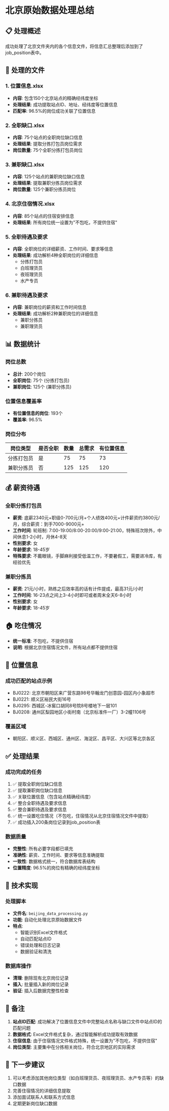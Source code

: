 # 北京原始数据处理总结

## 📋 处理概述

成功处理了北京文件夹内的各个信息文件，将信息汇总整理后添加到了job_position表中。

## 📁 处理的文件

### 1. 位置信息.xlsx
- **内容**: 包含150个北京站点的精确经纬度坐标
- **处理结果**: 成功提取站点ID、地址、经纬度等位置信息
- **匹配率**: 96.5%的岗位成功关联了位置信息

### 2. 全职缺口.xlsx
- **内容**: 75个站点的全职岗位缺口信息
- **处理结果**: 提取分拣打包员岗位需求
- **岗位数量**: 75个全职分拣打包员岗位

### 3. 兼职缺口.xlsx
- **内容**: 125个站点的兼职岗位缺口信息
- **处理结果**: 提取兼职分拣员岗位需求
- **岗位数量**: 125个兼职分拣员岗位

### 4. 北京住宿情况.xlsx
- **内容**: 85个站点的住宿安排信息
- **处理结果**: 所有岗位统一设置为"不包吃，不提供住宿"

### 5. 全职待遇及要求
- **内容**: 全职岗位的详细薪资、工作时间、要求等信息
- **处理结果**: 成功解析4种全职岗位的详细信息
  - 分拣打包员
  - 白班理货员
  - 夜班理货员
  - 水产专员

### 6. 兼职待遇及要求
- **内容**: 兼职岗位的薪资和工作时间信息
- **处理结果**: 成功解析2种兼职岗位的详细信息
  - 兼职分拣员
  - 兼职理货员

## 📊 数据统计

### 岗位总数
- **总计**: 200个岗位
- **全职岗位**: 75个 (分拣打包员)
- **兼职岗位**: 125个 (兼职分拣员)

### 位置信息覆盖率
- **有位置信息的岗位**: 193个
- **覆盖率**: 96.5%

### 岗位分布
| 岗位类型 | 是否全职 | 数量 | 总需求 | 有位置信息 |
|---------|---------|------|--------|-----------|
| 分拣打包员 | 是 | 75 | 75 | 73 |
| 兼职分拣员 | 否 | 125 | 125 | 120 |

## 💰 薪资待遇

### 全职分拣打包员
- **薪资**: 底薪2340元+职级0-700元/月+个人绩效400元+计件薪资约3800元/月，综合薪资：到手7000-9000元+
- **工作时间**: 轮班制: 7:00-19:00/8:00-20:00/9:00-21:00，特殊班次除外，中间休息1-2小时，月休4-8天
- **性别要求**: 女
- **年龄要求**: 18-45岁
- **特殊要求**: 不戴眼镜，手脚麻利接受低温工作，不要暑假工，需要进冷库，有经验优先

### 兼职分拣员
- **薪资**: 21元/小时，熟练之后效率高的话有计件提成，最高31元/小时
- **工作时间**: 16-23点之间上3-4小时即可或者周末全天6-8小时
- **性别要求**: 女
- **年龄要求**: 18-45岁

## 🏠 吃住情况

- **统一标准**: 不包吃，不提供住宿
- **说明**: 根据北京住宿情况文件，所有站点都不提供住宿

## 📍 位置信息

### 成功匹配的站点示例
- BJ0222: 北京市朝阳区来广营东路98号华翰龙门创意园-园区内小象超市
- BJ0221: 顺义区裕民大街16号
- BJ0295: 西城区-冰窖口胡同8号院8号楼地下一层101
- BJ0208: 通州区梨园地区小街村南（北京标准件一厂）3-2幢1106号

### 覆盖区域
- 朝阳区、顺义区、西城区、通州区、海淀区、昌平区、大兴区等北京各区

## ✅ 处理结果

### 成功完成的任务
1. ✅ 提取全职岗位缺口信息
2. ✅ 提取兼职岗位缺口信息
3. ✅ 关联位置信息（包含站点精确经纬度）
4. ✅ 整合全职待遇及要求信息
5. ✅ 整合兼职待遇及要求信息
6. ✅ 统一设置吃住情况（不包吃，住宿情况从北京住宿情况文件中提取）
7. ✅ 成功插入200条岗位记录到job_position表

### 数据质量
- **完整性**: 所有必要字段都已填充
- **准确性**: 薪资、工作时间、要求等信息准确提取
- **一致性**: 数据格式统一，符合数据库表结构
- **位置精度**: 96.5%的岗位有精确的经纬度坐标

## 🔧 技术实现

### 处理脚本
- **文件名**: `beijing_data_processing.py`
- **功能**: 自动化处理北京原始数据文件
- **特点**: 
  - 智能识别Excel文件格式
  - 自动匹配站点ID
  - 错误处理和日志记录
  - 数据验证和清洗

### 数据库操作
- **清理**: 删除现有北京岗位记录
- **插入**: 批量插入新的岗位记录
- **验证**: 插入后数据完整性检查

## 📝 备注

1. **站点ID匹配**: 成功解决了位置信息文件中完整站点名称与缺口文件中站点ID的匹配问题
2. **数据格式**: Excel文件格式复杂，通过智能解析成功提取有效数据
3. **住宿信息**: 由于住宿情况文件格式特殊，统一设置为"不包吃，不提供住宿"
4. **岗位类型**: 主要集中在分拣相关岗位，符合北京地区的实际需求

## 🎯 下一步建议

1. 可以考虑添加其他岗位类型（如白班理货员、夜班理货员、水产专员等）的缺口数据
2. 完善住宿情况的详细信息提取
3. 添加面试联系人和联系方式信息
4. 定期更新岗位缺口数据
